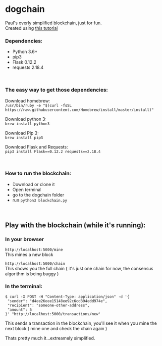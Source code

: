 # dogchain 
Paul's overly simplified blockchain, just for fun. </br>
Created using [this tutorial](https://hackernoon.com/learn-blockchains-by-building-one-117428612f46)

### Dependencies: 
- Python 3.6+
- pip3
- Flask 0.12.2 
- requests 2.18.4 

</br>



### The easy way to get those dependencies:
Download homebrew:</br>
`/usr/bin/ruby -e "$(curl -fsSL https://raw.githubusercontent.com/Homebrew/install/master/install)"`

Download python 3: </br>
`brew install python3`

Download Pip 3: </br>
`brew install pip3`

Download Flask and Requests: </br>
`pip3 install Flask==0.12.2 requests==2.18.4` 

</br>


### How to run the blockchain: 
- Download or clone it
- Open terminal
- go to the dogchain folder
- run `python3 blockchain.py`

</br>


## Play with the blockchain (while it's running): 

### In your browser
`http://localhost:5000/mine` </br>
This mines a new block


`http://localhost:5000/chain` </br>
This shows you the full chain ( it's just one chain for now, the consensus algorithm is being buggy )

### In the terminal: 
```
$ curl -X POST -H "Content-Type: application/json" -d '{
 "sender": "d4ee26eee15148ee92c6cd394edd974e",
 "recipient": "someone-other-address",
 "amount": 5
}' "http://localhost:5000/transactions/new"
```
This sends a transaction in the blockchain, you'll see it when you mine the next block ( mine one and check the chain again )
</br>

Thats pretty much it...extreamely simplified. 
